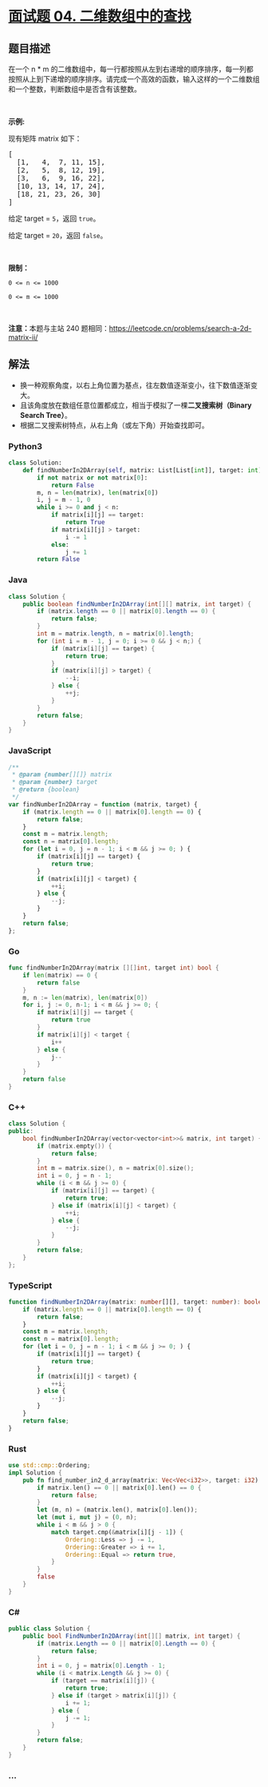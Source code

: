 # [面试题 04. 二维数组中的查找](https://leetcode.cn/problems/er-wei-shu-zu-zhong-de-cha-zhao-lcof/)

## 题目描述

<p>在一个 n * m 的二维数组中，每一行都按照从左到右递增的顺序排序，每一列都按照从上到下递增的顺序排序。请完成一个高效的函数，输入这样的一个二维数组和一个整数，判断数组中是否含有该整数。</p>

<p> </p>

<p><strong>示例:</strong></p>

<p>现有矩阵 matrix 如下：</p>

<pre>
[
  [1,   4,  7, 11, 15],
  [2,   5,  8, 12, 19],
  [3,   6,  9, 16, 22],
  [10, 13, 14, 17, 24],
  [18, 21, 23, 26, 30]
]
</pre>

<p>给定 target = <code>5</code>，返回 <code>true</code>。</p>

<p>给定 target = <code>20</code>，返回 <code>false</code>。</p>

<p> </p>

<p><strong>限制：</strong></p>

<p><code>0 <= n <= 1000</code></p>

<p><code>0 <= m <= 1000</code></p>

<p> </p>

<p><strong>注意：</strong>本题与主站 240 题相同：<a href="https://leetcode.cn/problems/search-a-2d-matrix-ii/">https://leetcode.cn/problems/search-a-2d-matrix-ii/</a></p>

## 解法

-   换一种观察角度，以右上角位置为基点，往左数值逐渐变小，往下数值逐渐变大。
-   且该角度放在数组任意位置都成立，相当于模拟了一棵**二叉搜索树（Binary Search Tree）**。
-   根据二叉搜索树特点，从右上角（或左下角）开始查找即可。

<!-- tabs:start -->

### **Python3**

```python
class Solution:
    def findNumberIn2DArray(self, matrix: List[List[int]], target: int) -> bool:
        if not matrix or not matrix[0]:
            return False
        m, n = len(matrix), len(matrix[0])
        i, j = m - 1, 0
        while i >= 0 and j < n:
            if matrix[i][j] == target:
                return True
            if matrix[i][j] > target:
                i -= 1
            else:
                j += 1
        return False
```

### **Java**

```java
class Solution {
    public boolean findNumberIn2DArray(int[][] matrix, int target) {
        if (matrix.length == 0 || matrix[0].length == 0) {
            return false;
        }
        int m = matrix.length, n = matrix[0].length;
        for (int i = m - 1, j = 0; i >= 0 && j < n;) {
            if (matrix[i][j] == target) {
                return true;
            }
            if (matrix[i][j] > target) {
                --i;
            } else {
                ++j;
            }
        }
        return false;
    }
}
```

### **JavaScript**

```js
/**
 * @param {number[][]} matrix
 * @param {number} target
 * @return {boolean}
 */
var findNumberIn2DArray = function (matrix, target) {
    if (matrix.length == 0 || matrix[0].length == 0) {
        return false;
    }
    const m = matrix.length;
    const n = matrix[0].length;
    for (let i = 0, j = n - 1; i < m && j >= 0; ) {
        if (matrix[i][j] == target) {
            return true;
        }
        if (matrix[i][j] < target) {
            ++i;
        } else {
            --j;
        }
    }
    return false;
};
```

### **Go**

```go
func findNumberIn2DArray(matrix [][]int, target int) bool {
	if len(matrix) == 0 {
		return false
	}
	m, n := len(matrix), len(matrix[0])
	for i, j := 0, n-1; i < m && j >= 0; {
		if matrix[i][j] == target {
			return true
		}
		if matrix[i][j] < target {
			i++
		} else {
			j--
		}
	}
	return false
}
```

### **C++**

```cpp
class Solution {
public:
    bool findNumberIn2DArray(vector<vector<int>>& matrix, int target) {
        if (matrix.empty()) {
            return false;
        }
        int m = matrix.size(), n = matrix[0].size();
        int i = 0, j = n - 1;
        while (i < m && j >= 0) {
            if (matrix[i][j] == target) {
                return true;
            } else if (matrix[i][j] < target) {
                ++i;
            } else {
                --j;
            }
        }
        return false;
    }
};
```

### **TypeScript**

```ts
function findNumberIn2DArray(matrix: number[][], target: number): boolean {
    if (matrix.length == 0 || matrix[0].length == 0) {
        return false;
    }
    const m = matrix.length;
    const n = matrix[0].length;
    for (let i = 0, j = n - 1; i < m && j >= 0; ) {
        if (matrix[i][j] == target) {
            return true;
        }
        if (matrix[i][j] < target) {
            ++i;
        } else {
            --j;
        }
    }
    return false;
}
```

### **Rust**

```rust
use std::cmp::Ordering;
impl Solution {
    pub fn find_number_in2_d_array(matrix: Vec<Vec<i32>>, target: i32) -> bool {
        if matrix.len() == 0 || matrix[0].len() == 0 {
            return false;
        }
        let (m, n) = (matrix.len(), matrix[0].len());
        let (mut i, mut j) = (0, n);
        while i < m && j > 0 {
            match target.cmp(&matrix[i][j - 1]) {
                Ordering::Less => j -= 1,
                Ordering::Greater => i += 1,
                Ordering::Equal => return true,
            }
        }
        false
    }
}
```

### **C#**

```csharp
public class Solution {
    public bool FindNumberIn2DArray(int[][] matrix, int target) {
        if (matrix.Length == 0 || matrix[0].Length == 0) {
            return false;
        }
        int i = 0, j = matrix[0].Length - 1;
        while (i < matrix.Length && j >= 0) {
            if (target == matrix[i][j]) {
                return true;
            } else if (target > matrix[i][j]) {
                i += 1;
            } else {
                j -= 1;
            }
        }
        return false;
    }
}
```

### **...**

```

```

<!-- tabs:end -->
